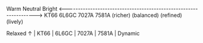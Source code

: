 

Warm                          Neutral                         Bright
<------------------------------------------------------------------>
       KT66          6L6GC         7027A          7581A
         (richer)    (balanced)    (refined)      (lively)

Relaxed
   ↑
   |                 KT66
   |                        6L6GC
   |                                 7027A
   |                                            7581A
   |
Dynamic

